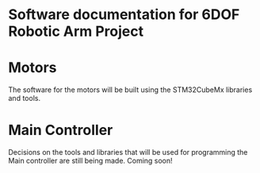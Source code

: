 # Software documentation for 6DOF Robotic Arm Project

# Motors
The software for the motors will be built using the STM32CubeMx libraries and tools.

# Main Controller
Decisions on the tools and libraries that will be used for programming the Main controller are still being made. Coming soon!